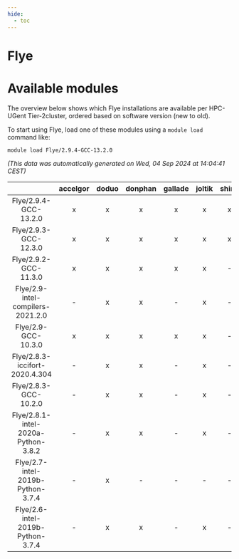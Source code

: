 ```yaml
---
hide:
  - toc
---
```


Flye
====

# Available modules


The overview below shows which Flye installations are available per HPC-UGent Tier-2cluster, ordered based on software version (new to old).

To start using Flye, load one of these modules using a `module load` command like:

```shell
module load Flye/2.9.4-GCC-13.2.0
```

*(This data was automatically generated on Wed, 04 Sep 2024 at 14:04:41 CEST)*  

| |accelgor|doduo|donphan|gallade|joltik|shinx|skitty|
| :---: | :---: | :---: | :---: | :---: | :---: | :---: | :---: |
|Flye/2.9.4-GCC-13.2.0|x|x|x|x|x|x|x|
|Flye/2.9.3-GCC-12.3.0|x|x|x|x|x|x|x|
|Flye/2.9.2-GCC-11.3.0|x|x|x|x|x|-|x|
|Flye/2.9-intel-compilers-2021.2.0|-|x|x|-|x|-|x|
|Flye/2.9-GCC-10.3.0|x|x|x|x|x|-|-|
|Flye/2.8.3-iccifort-2020.4.304|-|x|x|-|x|-|-|
|Flye/2.8.3-GCC-10.2.0|-|x|x|-|x|-|-|
|Flye/2.8.1-intel-2020a-Python-3.8.2|-|x|x|-|x|-|x|
|Flye/2.7-intel-2019b-Python-3.7.4|-|x|-|-|-|-|-|
|Flye/2.6-intel-2019b-Python-3.7.4|-|x|x|-|x|-|x|
